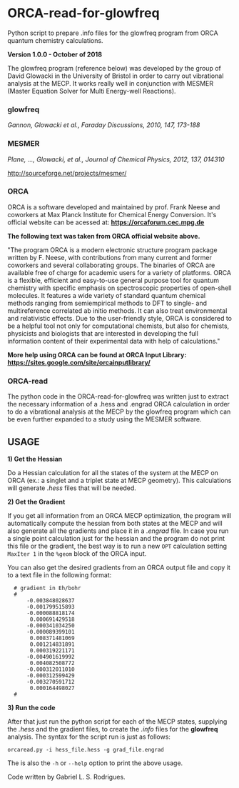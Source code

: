 # ORCA-read-for-glowfreq
Python script to prepare .info files for the glowfreq program from ORCA quantum chemistry calculations.

**Version 1.0.0 - October of 2018**

The glowfreq program (reference below) was developed by the group of David Glowacki in the University of Bristol in order 
to carry out vibrational analysis at the MECP. 
It works really well in conjunction with MESMER (Master Equation Solver for Multi Energy-well Reactions).

### glowfreq

*Gannon, Glowacki et al., Faraday Discussions, 2010, 147, 173-188*

### MESMER

*Plane, ..., Glowacki, et al., Journal of Chemical Physics, 2012, 137, 014310*

http://sourceforge.net/projects/mesmer/

### ORCA 

ORCA is a software developed and maintained by prof. Frank Neese and coworkers at Max Planck Institute for Chemical Energy Conversion.
It's official website can be acessed at: **https://orcaforum.cec.mpg.de**

**The following text was taken from ORCA official website above.**

"The program ORCA is a modern electronic structure program package written by F. Neese, with contributions from many current and former coworkers and several collaborating groups. The binaries of ORCA are available free of charge for academic users for a variety of platforms.
ORCA is a flexible, efficient and easy-to-use general purpose tool for quantum chemistry with specific emphasis on spectroscopic properties of open-shell molecules. It features a wide variety of standard quantum chemical methods ranging from semiempirical methods to DFT to single- and multireference correlated ab initio methods. It can also treat environmental and relativistic effects.
Due to the user-friendly style, ORCA is considered to be a helpful tool not only for computational chemists, but also for chemists, physicists and biologists that are interested in developing the full information content of their experimental data with help of calculations."

**More help using ORCA can be found at ORCA Input Library: https://sites.google.com/site/orcainputlibrary/**

### ORCA-read

The python code in the ORCA-read-for-glowfreq was written just to extract the necessary information of a .hess and .engrad ORCA calculation
in order to do a vibrational analysis at the MECP by the glowfreq program which can be even further expanded to a study using the MESMER software.

## USAGE

**1) Get the Hessian** 

Do a Hessian calculation for all the states of the system at the MECP on ORCA (ex.: a singlet and a triplet state at MECP geometry).
This calculations will generate *.hess* files that will be needed.

**2) Get the Gradient**

If you get all information from an ORCA MECP optimization, the program will automatically compute the hessian from both states at the MECP
and will also generate all the gradients and place it in a *.engrad* file. In case you run a single point calculation just for the hessian
and the program do not print this file or the gradient, the best way is to run a new ```OPT``` calculation setting ```MaxIter 1``` in
the ```%geom``` block of the ORCA input. 

You can also get the desired gradients from an ORCA output file and copy it to a text file in the following format:

```
  # gradient in Eh/bohr
  #
      -0.003848028637
      -0.001799515893
      -0.000088818174
       0.000691429518
      -0.000341034250
      -0.000089399101
       0.008371481069
       0.001214831891
       0.000319221171
      -0.004901619992
       0.004082508772
      -0.000312011010
      -0.000312599429
      -0.003270591712
       0.000164498027
  #
```

**3) Run the code**

After that just run the python script for each of the MECP states, supplying the *.hess* and the gradient files, to create the *.info*
files for the **glowfreq** analysis. The syntax for the script run is just as follows:

```
orcaread.py -i hess_file.hess -g grad_file.engrad
```

The is also the ```-h``` or ```--help``` option to print the above usage.


Code written by Gabriel L. S. Rodrigues.
